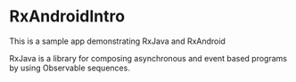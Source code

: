 # RxAndroidIntro
This is a sample app demonstrating RxJava and RxAndroid

RxJava is a library for composing asynchronous and event based programs by using Observable sequences.
